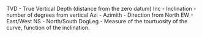 TVD  - True Vertical Depth (distance from the zero datum)
Inc - Inclination - number of degrees from vertical
Azi - Azimith - Direction from North
EW - East/West
NS - North/South
DogLeg - Measure of the tourtuosity of the curve, function of the inclination.


